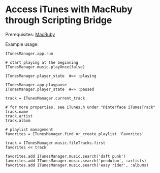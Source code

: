 # Access iTunes with MacRuby through Scripting Bridge

Prerequisites: [MacRuby](http://www.macruby.org/)

Example usage:

    ITunesManager.app.run

    # start playing at the beginning
    ITunesManager.music.playOnce(false)
    
    ITunesManager.player_state  #=> :playing
    
    ITunesManager.app.playpause
    ITunesManager.player_state  #=> :paused
    
    track = ITunesManager.current_track
    
    # for more properties, see iTunes.h under "@interface iTunesTrack"
    track.name
    track.artist
    track.album

    # playlist management
    favorites = ITunesManager.find_or_create_playlist 'Favorites'
    
    track = ITunesManager.music.fileTracks.first
    favorites << track
    
    favorites.add ITunesManager.music.search('daft punk')
    favorites.add ITunesManager.music.search('pendulum', :artists)
    favorites.add ITunesManager.music.search('easy rider', :albums)
